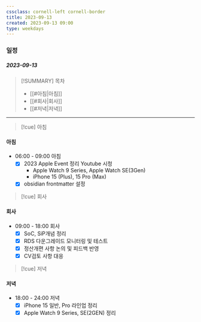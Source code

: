 ```yaml
---
cssclass: cornell-left cornell-border
title: 2023-09-13
created: 2023-09-13 09:00
type: weekdays
---
```

### 일정
##### 2023-09-13

> [!SUMMARY] 목차
> - [[#아침|아침]]
> - [[#회사|회사]]
> - [[#저녁|저녁]]

---
>[!cue] 아침
#### 아침
- 06:00 - 09:00 아침
	- [x] 2023 Apple Event 정리 Youtube 시청
		- Apple Watch 9 Series, Apple Watch SE(3Gen)
		- iPhone 15 (Plus), 15 Pro (Max)
	- [x] obsidian frontmatter 설정

>[!cue] 회사
#### 회사
- 09:00 - 18:00 회사
	- [x] SoC, SiP개념 정리 
	- [x] RDS 다운그레이드 모니터링 및 테스트
	- [x] 정산개편 사항 논의 및 피드백 반영
	- [x] CV검토 사항 대응

>[!cue] 저녁
#### 저녁
- 18:00 - 24:00 저녁
	- [x] iPhone 15 일반, Pro 라인업 정리
	- [x] Apple Watch 9 Series, SE(2GEN) 정리
